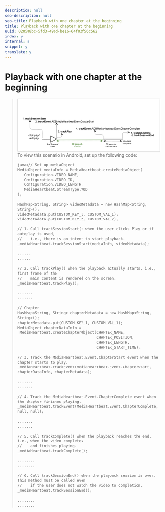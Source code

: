```yaml
---
description: null
seo-description: null
seo-title: Playback with one chapter at the beginning
title: Playback with one chapter at the beginning
uuid: 020588bc-5fd3-496d-be16-64f03f56c562
index: y
internal: n
snippet: y
translate: y
---
```


# Playback with one chapter at the beginning


><a id="fig_4EB77B19F72A4AF5A1209A773E7929E8"></a> ![](graphics/pre-chapter-regular.png) 
>To view this scenario in Android, set up the following code:
>
>```
>java>// Set up mediaObject 
>MediaObject mediaInfo = MediaHeartbeat.createMediaObject( 
>    Configuration.VIDEO_NAME,  
>    Configuration.VIDEO_ID,  
>    Configuration.VIDEO_LENGTH,  
>    MediaHeartbeat.StreamType.VOD 
>); 
> 
>HashMap<String, String> videoMetadata = new HashMap<String, String>(); 
>videoMetadata.put(CUSTOM_KEY_1, CUSTOM_VAL_1); 
>videoMetadata.put(CUSTOM_KEY_2, CUSTOM_VAL_2); 
> 
>// 1. Call trackSessionStart() when the user clicks Play or if autoplay is used,  
>//    i.e., there is an intent to start playback.  
>_mediaHeartbeat.trackSessionStart(mediaInfo, videoMetadata); 
> 
>...... 
>...... 
> 
>// 2. Call trackPlay() when the playback actually starts, i.e., first frame of the  
>//    main content is rendered on the screen. 
>_mediaHeartbeat.trackPlay(); 
> 
>....... 
>....... 
> 
>// Chapter 
>HashMap<String, String> chapterMetadata = new HashMap<String, String>(); 
>chapterMetadata.put(CUSTOM_KEY_1, CUSTOM_VAL_1); 
>MediaObject chapterDataInfo =  
>  MediaHeartbeat.createChapterObject(CHAPTER_NAME,  
>                                     CHAPTER_POSITION,  
>                                     CHAPTER_LENGTH,  
>                                     CHAPTER_START_TIME); 
> 
>// 3. Track the MediaHeartbeat.Event.ChapterStart event when the chapter starts to play.  
>_mediaHeartbeat.trackEvent(MediaHeartbeat.Event.ChapterStart, chapterDataInfo, chapterMetadata); 
> 
>....... 
>....... 
> 
>// 4. Track the MediaHeartbeat.Event.ChapterComplete event when the chapter finishes playing. 
>_mediaHeartbeat.trackEvent(MediaHeartbeat.Event.ChapterComplete, null, null); 
> 
>....... 
>....... 
> 
>// 5. Call trackComplete() when the playback reaches the end, i.e., when the video completes  
>//    and finishes playing. 
>_mediaHeartbeat.trackComplete(); 
> 
>........ 
>........ 
> 
>// 6. Call trackSessionEnd() when the playback session is over. This method must be called even  
>//    if the user does not watch the video to completion.  
>_mediaHeartbeat.trackSessionEnd(); 
> 
>........ 
>........ 
>
>```


